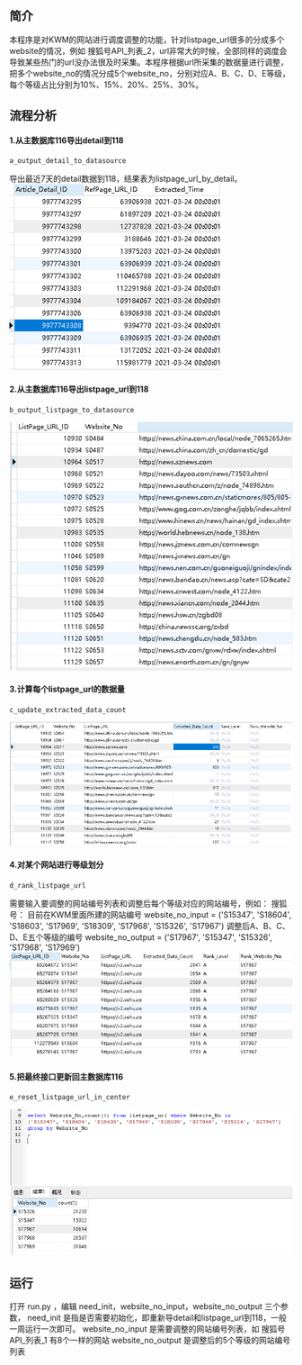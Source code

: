 ## 简介

本程序是对KWM的网站进行调度调整的功能，针对listpage_url很多的分成多个website的情况，例如 搜狐号API_列表_2，url非常大的时候，全部同样的调度会导致某些热门的url没办法很及时采集。本程序根据url所采集的数据量进行调整，把多个website_no的情况分成5个website_no，分别对应A、B、C、D、E等级，每个等级占比分别为10%、15%、20%、25%、30%。

## 流程分析

#### 1.从主数据库116导出detail到118

```
a_output_detail_to_datasource
```

导出最近7天的detail数据到118，结果表为listpage_url_by_detail。
![img_1.png](img/img_1.png)

#### 2.从主数据库116导出listpage_url到118

```
b_output_listpage_to_datasource
```
![img_2.png](img/img_2.png)

#### 3.计算每个listpage_url的数据量

```
c_update_extracted_data_count
```
![img_3.png](img/img_3.png)


#### 4.对某个网站进行等级划分

```
d_rank_listpage_url
```
需要输入要调整的网站编号列表和调整后每个等级对应的网站编号，例如：
搜狐号：
目前在KWM里面所建的网站编号
website_no_input = ('S15347', 'S18604', 'S18603', 'S17969', 'S18309', 'S17968', 'S15326', 'S17967')
调整后A、B、C、D、E五个等级的编号
website_no_output = ('S17967', 'S15347', 'S15326', 'S17968', 'S17969')
![img_4.png](img/img_4.png)


#### 5.把最终接口更新回主数据库116

```
e_reset_listpage_url_in_center
```
![img_5.png](img/img_5.png)

## 运行
打开 run.py ，编辑 need_init，website_no_input，website_no_output 三个参数，
need_init 是指是否需要初始化，即重新导detail和listpage_url到118，一般一周运行一次即可。
website_no_input 是需要调整的网站编号列表，如 搜狐号API_列表_1 有8个一样的网站
website_no_output 是调整后的5个等级的网站编号列表